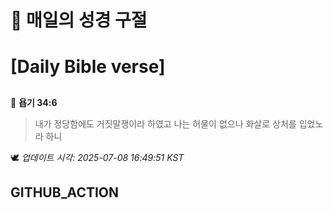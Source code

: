 # 🙏 매일의 성경 구절
# [Daily Bible verse]
##
<!-- START_BIBLE_VERSE -->
📖 **욥기 34:6**
> 내가 정당함에도 거짓말쟁이라 하였고 나는 허물이 없으나 화살로 상처를 입었노라 하니

🕊️ _업데이트 시각: 2025-07-08 16:49:51 KST_
  <!-- END_BIBLE_VERSE -->
## GITHUB_ACTION
